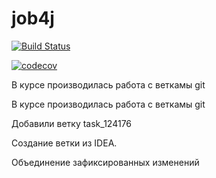# job4j

[![Build Status](https://travis-ci.org/mtambv/job4j.svg?branch=master)](https://travis-ci.org/mtambv/job4j)

[![codecov](https://codecov.io/gh/mtambv/job4j/branch/master/graph/badge.svg)](https://codecov.io/gh/mtambv/job4j)

В курсе производилась работа с веткамы git

В курсе производилась работа с веткамы git

Добавили ветку task_124176

Создание ветки из IDEA.

Объединение зафиксированных изменений